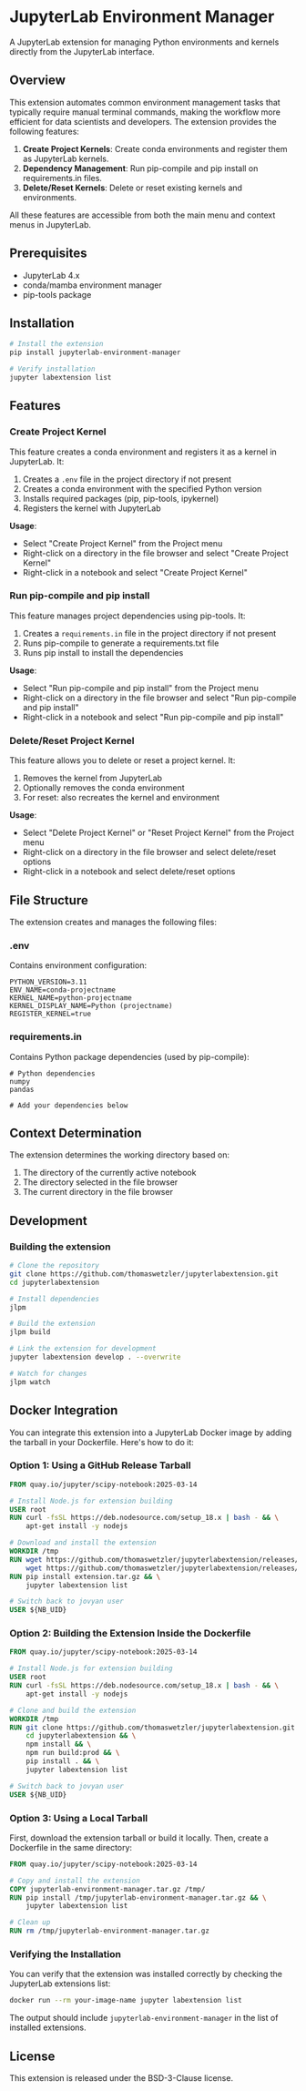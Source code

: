 # JupyterLab Environment Manager

A JupyterLab extension for managing Python environments and kernels directly from the JupyterLab interface.

## Overview

This extension automates common environment management tasks that typically require manual terminal commands, making the workflow more efficient for data scientists and developers. The extension provides the following features:

1. **Create Project Kernels**: Create conda environments and register them as JupyterLab kernels.
2. **Dependency Management**: Run pip-compile and pip install on requirements.in files.
3. **Delete/Reset Kernels**: Delete or reset existing kernels and environments.

All these features are accessible from both the main menu and context menus in JupyterLab.

## Prerequisites

- JupyterLab 4.x
- conda/mamba environment manager
- pip-tools package

## Installation

```bash
# Install the extension
pip install jupyterlab-environment-manager

# Verify installation
jupyter labextension list
```

## Features

### Create Project Kernel

This feature creates a conda environment and registers it as a kernel in JupyterLab. It:

1. Creates a `.env` file in the project directory if not present
2. Creates a conda environment with the specified Python version
3. Installs required packages (pip, pip-tools, ipykernel)
4. Registers the kernel with JupyterLab

**Usage**:
- Select "Create Project Kernel" from the Project menu
- Right-click on a directory in the file browser and select "Create Project Kernel"
- Right-click in a notebook and select "Create Project Kernel"

### Run pip-compile and pip install

This feature manages project dependencies using pip-tools. It:

1. Creates a `requirements.in` file in the project directory if not present
2. Runs pip-compile to generate a requirements.txt file
3. Runs pip install to install the dependencies

**Usage**:
- Select "Run pip-compile and pip install" from the Project menu
- Right-click on a directory in the file browser and select "Run pip-compile and pip install"
- Right-click in a notebook and select "Run pip-compile and pip install"

### Delete/Reset Project Kernel

This feature allows you to delete or reset a project kernel. It:

1. Removes the kernel from JupyterLab
2. Optionally removes the conda environment
3. For reset: also recreates the kernel and environment

**Usage**:
- Select "Delete Project Kernel" or "Reset Project Kernel" from the Project menu
- Right-click on a directory in the file browser and select delete/reset options
- Right-click in a notebook and select delete/reset options

## File Structure

The extension creates and manages the following files:

### .env

Contains environment configuration:

```
PYTHON_VERSION=3.11
ENV_NAME=conda-projectname
KERNEL_NAME=python-projectname
KERNEL_DISPLAY_NAME=Python (projectname)
REGISTER_KERNEL=true
```

### requirements.in

Contains Python package dependencies (used by pip-compile):

```
# Python dependencies
numpy
pandas

# Add your dependencies below
```

## Context Determination

The extension determines the working directory based on:

1. The directory of the currently active notebook
2. The directory selected in the file browser
3. The current directory in the file browser

## Development

### Building the extension

```bash
# Clone the repository
git clone https://github.com/thomaswetzler/jupyterlabextension.git
cd jupyterlabextension

# Install dependencies
jlpm

# Build the extension
jlpm build

# Link the extension for development
jupyter labextension develop . --overwrite

# Watch for changes
jlpm watch
```

## Docker Integration

You can integrate this extension into a JupyterLab Docker image by adding the tarball in your Dockerfile. Here's how to do it:

### Option 1: Using a GitHub Release Tarball

```dockerfile
FROM quay.io/jupyter/scipy-notebook:2025-03-14

# Install Node.js for extension building
USER root
RUN curl -fsSL https://deb.nodesource.com/setup_18.x | bash - && \
    apt-get install -y nodejs

# Download and install the extension
WORKDIR /tmp
RUN wget https://github.com/thomaswetzler/jupyterlabextension/releases/download/nightly-$(date +'%Y-%m-%d')/jupyterlab-environment-manager.tar.gz -O extension.tar.gz || \
    wget https://github.com/thomaswetzler/jupyterlabextension/releases/latest/download/jupyterlab-environment-manager.tar.gz -O extension.tar.gz
RUN pip install extension.tar.gz && \
    jupyter labextension list

# Switch back to jovyan user
USER ${NB_UID}
```

### Option 2: Building the Extension Inside the Dockerfile

```dockerfile
FROM quay.io/jupyter/scipy-notebook:2025-03-14

# Install Node.js for extension building
USER root
RUN curl -fsSL https://deb.nodesource.com/setup_18.x | bash - && \
    apt-get install -y nodejs

# Clone and build the extension
WORKDIR /tmp
RUN git clone https://github.com/thomaswetzler/jupyterlabextension.git && \
    cd jupyterlabextension && \
    npm install && \
    npm run build:prod && \
    pip install . && \
    jupyter labextension list

# Switch back to jovyan user
USER ${NB_UID}
```

### Option 3: Using a Local Tarball

First, download the extension tarball or build it locally. Then, create a Dockerfile in the same directory:

```dockerfile
FROM quay.io/jupyter/scipy-notebook:2025-03-14

# Copy and install the extension
COPY jupyterlab-environment-manager.tar.gz /tmp/
RUN pip install /tmp/jupyterlab-environment-manager.tar.gz && \
    jupyter labextension list

# Clean up
RUN rm /tmp/jupyterlab-environment-manager.tar.gz
```

### Verifying the Installation

You can verify that the extension was installed correctly by checking the JupyterLab extensions list:

```bash
docker run --rm your-image-name jupyter labextension list
```

The output should include `jupyterlab-environment-manager` in the list of installed extensions.

## License

This extension is released under the BSD-3-Clause license.
